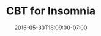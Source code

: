 ---
title: "CBT for Insomnia"
description: "Logo design and interactive prototype for an iOS app for sleep tracking developed by a Stanford psychiatrist."
date: "2016-05-30T18:09:00-07:00"
featured: false
gallery: 
  - 
    url: "/assets/images/cbt-logo.png"
    caption: null
  - 
    url: "/assets/images/cbt-mock-1.jpg"
    caption: null
  - 
    url: "/assets/images/cbt-mock-2.jpg"
    caption: null
  - 
    url: "/assets/images/cbt-mock-3.jpg"
    caption: null
tags: "app,logo"
---